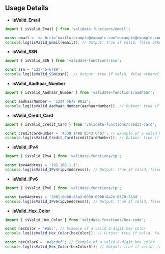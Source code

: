 ## Usage Details

- **isValid_Email**

```typescript
import { isValid_Email } from 'validate-functions/email';

const email = '<a href="mailto:example@example.com">example@example.com</a>';
console.log(isValid_Email(email)); // Output: true if valid, false otherwise
```

- **isValid_SSN**

```typescript
import { isValid_SSN } from 'validate-functions/ssn';

const ssn = '123-45-6789';
console.log(isValid_SSN(ssn)); // Output: true if valid, false otherwise
```

- **isValid_Aadhaar_Number**

```typescript
import { isValid_Aadhaar_Number } from 'validate-functions/aadhaar';

const aadhaarNumber = '1234 5678 9012';
console.log(isValid_Aadhaar_Number(aadhaarNumber)); // Output: true if valid, false otherwise
```

- **isValid_Credit_Card**

```typescript
import { isValid_Credit_Card } from 'validate-functions/credit-card';

const creditCardNumber = '4539 1488 0343 6467'; // Example of a valid Visa card number
console.log(isValid_Credit_Card(creditCardNumber)); // Output: true if valid, false otherwise
```

- **isValid_IPv4**

```typescript
import { isValid_IPv4 } from 'validate-functions/ip';

const ipv4Address = '192.168.1.1';
console.log(isValid_IPv4(ipv4Address)); // Output: true if valid, false otherwise
```

- **isValid_IPv6**

```typescript
import { isValid_IPv6 } from 'validate-functions/ip';

const ipv6Address = '2001:0db8:85a3:0000:0000:8a2e:0370:7334';
console.log(isValid_IPv6(ipv6Address)); // Output: true if valid, false otherwise
```

- **isValid_Hex_Color**

```typescript
import { isValid_Hex_Color } from 'validate-functions/hex-code';

const hexColor = '#abc'; // Example of a valid 3-digit hex color
console.log(isValid_Hex_Color(hexColor)); // Output: true if valid, false otherwise

const hexColor6 = '#abcdef'; // Example of a valid 6-digit hex color
console.log(isValid_Hex_Color(hexColor6)); // Output: true if valid, false otherwise
```